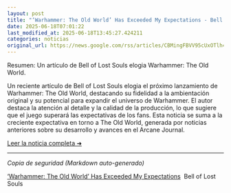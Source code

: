 ```yaml
---
layout: post
title: "‘Warhammer: The Old World’ Has Exceeded My Expectations - Bell of Lost Souls"
date: 2025-06-18T07:01:22
last_modified_at: 2025-06-18T13:45:27.424211
categories: noticias
original_url: https://news.google.com/rss/articles/CBMingFBVV95cUxOTlh4Wm5CMjRGNm9PaG9SbkdaaDA0WHZDbElEVmRTdnQtaHdNWjg0SzExeEp3Tm96WVd3bzZFN2pUUUFSUDJWNGM5bklFYVowNkc0ZjNlSXllbWJCeWlYSVoyaWZkMlNPY3Bia1RKdHJnMXUzdkEtSUVPeWZ6clJDSUhVWE1oQXJVODJSc1JvOURSTXlFRmNXTlVfY0RkUQ?oc=5
---
```


Resumen: Un artículo de Bell of Lost Souls elogia Warhammer: The Old World.

Un reciente artículo de Bell of Lost Souls elogia el próximo lanzamiento de Warhammer: The Old World, destacando su fidelidad a la ambientación original y su potencial para expandir el universo de Warhammer. El autor destaca la atención al detalle y la calidad de la producción, lo que sugiere que el juego superará las expectativas de los fans. Esta noticia se suma a la creciente expectativa en torno a The Old World, generada por noticias anteriores sobre su desarrollo y avances en el Arcane Journal.

[Leer la noticia completa ➜](https://news.google.com/rss/articles/CBMingFBVV95cUxOTlh4Wm5CMjRGNm9PaG9SbkdaaDA0WHZDbElEVmRTdnQtaHdNWjg0SzExeEp3Tm96WVd3bzZFN2pUUUFSUDJWNGM5bklFYVowNkc0ZjNlSXllbWJCeWlYSVoyaWZkMlNPY3Bia1RKdHJnMXUzdkEtSUVPeWZ6clJDSUhVWE1oQXJVODJSc1JvOURSTXlFRmNXTlVfY0RkUQ?oc=5)

---
*Copia de seguridad (Markdown auto-generado)*

[‘Warhammer: The Old World’ Has Exceeded My Expectations](https://news.google.com/rss/articles/CBMingFBVV95cUxOTlh4Wm5CMjRGNm9PaG9SbkdaaDA0WHZDbElEVmRTdnQtaHdNWjg0SzExeEp3Tm96WVd3bzZFN2pUUUFSUDJWNGM5bklFYVowNkc0ZjNlSXllbWJCeWlYSVoyaWZkMlNPY3Bia1RKdHJnMXUzdkEtSUVPeWZ6clJDSUhVWE1oQXJVODJSc1JvOURSTXlFRmNXTlVfY0RkUQ?oc=5)  Bell of Lost Souls
